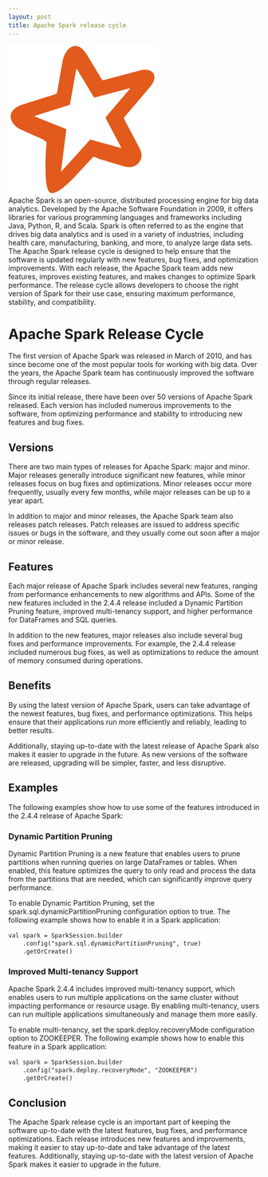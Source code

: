 ```yaml
---
layout: post
title: Apache Spark release cycle
---
```

<div class="row">
    <div class="col-sm-2">
        <img src="/images/spark-logo.png" alt="spark logo"/>
    </div>
    <div class="col-sm-10">
       Apache Spark is an open-source, distributed processing engine for big data analytics. Developed by the Apache Software Foundation in 2009, it offers libraries for various programming languages and frameworks including Java, Python, R, and Scala. Spark is often referred to as the engine that drives big data analytics and is used in a variety of industries, including health care, manufacturing, banking, and more, to analyze large data sets.
       The Apache Spark release cycle is designed to help ensure that the software is updated regularly with new features, bug fixes, and optimization improvements. With each release, the Apache Spark team adds new features, improves existing features, and makes changes to optimize Spark performance. The release cycle allows developers to choose the right version of Spark for their use case, ensuring maximum performance, stability, and compatibility.
  </div>
</div>

# Apache Spark Release Cycle

The first version of Apache Spark was released in March of 2010, and has since become one of the most popular tools for
working with big data. Over the years, the Apache Spark team has continuously improved the software through regular
releases.

Since its initial release, there have been over 50 versions of Apache Spark released. Each version has included numerous
improvements to the software, from optimizing performance and stability to introducing new features and bug fixes.

## Versions

There are two main types of releases for Apache Spark: major and minor. Major releases generally introduce significant
new features, while minor releases focus on bug fixes and optimizations. Minor releases occur more frequently, usually
every few months, while major releases can be up to a year apart.

In addition to major and minor releases, the Apache Spark team also releases patch releases. Patch releases are issued
to address specific issues or bugs in the software, and they usually come out soon after a major or minor release.

## Features

Each major release of Apache Spark includes several new features, ranging from performance enhancements to new
algorithms and APIs. Some of the new features included in the 2.4.4 release included a Dynamic Partition Pruning
feature, improved multi-tenancy support, and higher performance for DataFrames and SQL queries.

In addition to the new features, major releases also include several bug fixes and performance improvements. For
example, the 2.4.4 release included numerous bug fixes, as well as optimizations to reduce the amount of memory consumed
during operations.

## Benefits

By using the latest version of Apache Spark, users can take advantage of the newest features, bug fixes, and performance
optimizations. This helps ensure that their applications run more efficiently and reliably, leading to better results.

Additionally, staying up-to-date with the latest release of Apache Spark also makes it easier to upgrade in the future.
As new versions of the software are released, upgrading will be simpler, faster, and less disruptive.

## Examples

The following examples show how to use some of the features introduced in the 2.4.4 release of Apache Spark:

### Dynamic Partition Pruning

Dynamic Partition Pruning is a new feature that enables users to prune partitions when running queries on large
DataFrames or tables. When enabled, this feature optimizes the query to only read and process the data from the
partitions that are needed, which can significantly improve query performance.

To enable Dynamic Partition Pruning, set the spark.sql.dynamicPartitionPruning configuration option to true. The
following example shows how to enable it in a Spark application:

```
val spark = SparkSession.builder
    .config("spark.sql.dynamicPartitionPruning", true)
    .getOrCreate()
```

### Improved Multi-tenancy Support

Apache Spark 2.4.4 includes improved multi-tenancy support, which enables users to run multiple applications on the same
cluster without impacting performance or resource usage. By enabling multi-tenancy, users can run multiple applications
simultaneously and manage them more easily.

To enable multi-tenancy, set the spark.deploy.recoveryMode configuration option to ZOOKEEPER. The following example
shows how to enable this feature in a Spark application:

```
val spark = SparkSession.builder
    .config("spark.deploy.recoveryMode", "ZOOKEEPER")
    .getOrCreate()
```

## Conclusion

The Apache Spark release cycle is an important part of keeping the software up-to-date with the latest features, bug
fixes, and performance optimizations. Each release introduces new features and improvements, making it easier to stay
up-to-date and take advantage of the latest features. Additionally, staying up-to-date with the latest version of Apache
Spark makes it easier to upgrade in the future.
